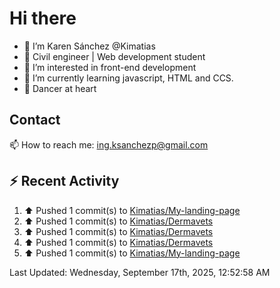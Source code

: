 # Hi there 

- 👋  I’m Karen Sánchez @Kimatias
- 📐 Civil engineer | Web development student
- 👀 I’m interested in front-end development
- 🌱 I’m currently learning javascript, HTML and CCS.
- 💃 Dancer at heart

## Contact 

📫 How to reach me: ing.ksanchezp@gmail.com

## :zap: Recent Activity

<!--RECENT_ACTIVITY:start-->
1. ⬆️ Pushed 1 commit(s) to [Kimatias/My-landing-page](https://github.com/Kimatias/My-landing-page)<br>
2. ⬆️ Pushed 1 commit(s) to [Kimatias/Dermavets](https://github.com/Kimatias/Dermavets)<br>
3. ⬆️ Pushed 1 commit(s) to [Kimatias/Dermavets](https://github.com/Kimatias/Dermavets)<br>
4. ⬆️ Pushed 1 commit(s) to [Kimatias/Dermavets](https://github.com/Kimatias/Dermavets)<br>
5. ⬆️ Pushed 1 commit(s) to [Kimatias/My-landing-page](https://github.com/Kimatias/My-landing-page)<br>
<!--RECENT_ACTIVITY:end-->

<!--RECENT_ACTIVITY:last_update-->
Last Updated: Wednesday, September 17th, 2025, 12:52:58 AM
<!--RECENT_ACTIVITY:last_update_end-->

<!---
Kimatias/Kimatias is a ✨ special ✨ repository because its `README.md` (this file) appears on your GitHub profile.
You can click the Preview link to take a look at your changes.
--->
